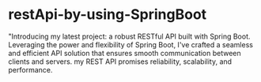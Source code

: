 # restApi-by-using-SpringBoot
"Introducing my latest project: a robust RESTful API built with Spring Boot. Leveraging the power and flexibility of Spring Boot, I've crafted a seamless and efficient API solution that ensures smooth communication between clients and servers. my REST API promises reliability, scalability, and performance.

